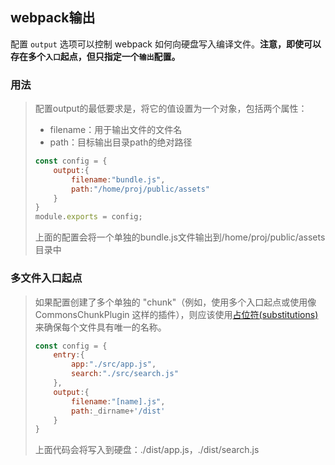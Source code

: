 ## webpack输出

配置 `output` 选项可以控制 webpack 如何向硬盘写入编译文件。**注意，即使可以存在多个`入口`起点，但只指定一个`输出`配置。** 

### 用法

> 配置output的最低要求是，将它的值设置为一个对象，包括两个属性：
>
> - filename：用于输出文件的文件名
> - path：目标输出目录path的绝对路径
>
> ```javascript
> const config = {
>     output:{
>         filename:"bundle.js",
>         path:"/home/proj/public/assets"
>     }
> }
> module.exports = config;
> ```
>
> 上面的配置会将一个单独的bundle.js文件输出到/home/proj/public/assets目录中

### 多文件入口起点

> 如果配置创建了多个单独的 "chunk"（例如，使用多个入口起点或使用像 CommonsChunkPlugin 这样的插件），则应该使用[占位符(substitutions)](https://webpack.docschina.org/configuration/output#output-filename)来确保每个文件具有唯一的名称。
>
> ```javascript
> const config = {
>     entry:{
>         app:"./src/app.js",
>         search:"./src/search.js"
>     },
>     output:{
>         filename:"[name].js",
>         path:_dirname+'/dist'
>     }
> }
> ```
>
>  上面代码会将写入到硬盘：./dist/app.js，./dist/search.js



